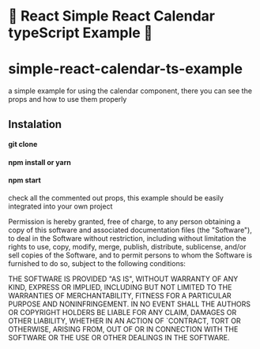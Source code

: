  :stew: React Simple React Calendar typeScript Example :stew: 
======

# simple-react-calendar-ts-example

a simple example for using the calendar component,
there you can see the props and how to use them properly

## Instalation 

#### git clone
#### npm install or yarn
#### npm start

check all the commented out props, this example should be easily integrated into your own project

Permission is hereby granted, free of charge, to any person obtaining a copy of this software and associated documentation files (the "Software"), to deal in the Software without restriction, including without limitation the rights to use, copy, modify, merge, publish, distribute, sublicense, and/or sell copies of the Software, and to permit persons to whom the Software is furnished to do so, subject to the following conditions:

THE SOFTWARE IS PROVIDED "AS IS", WITHOUT WARRANTY OF ANY KIND, EXPRESS OR IMPLIED, INCLUDING BUT NOT LIMITED TO THE WARRANTIES OF MERCHANTABILITY, FITNESS FOR A PARTICULAR PURPOSE AND NONINFRINGEMENT. IN NO EVENT SHALL THE AUTHORS OR COPYRIGHT HOLDERS BE LIABLE FOR ANY CLAIM, DAMAGES OR OTHER LIABILITY, WHETHER IN AN ACTION OF `CONTRACT, TORT OR OTHERWISE, ARISING FROM, OUT OF OR IN CONNECTION WITH THE SOFTWARE OR THE USE OR OTHER DEALINGS IN THE SOFTWARE.